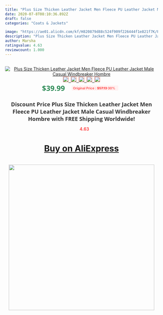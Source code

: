 ```yaml
---
title: "Plus Size Thicken Leather Jacket Men Fleece PU Leather Jacket Male Casual Windbreaker Hombre"
date: 2020-07-8T08:10:36.892Z
draft: false
categories: "Coats & Jackets"

image: "https://ae01.alicdn.com/kf/H820879d88c524f909f226444f1e821f7K/Plus-Size-Thicken-Leather-Jacket-Men-Fleece-PU-Leather-Jacket-Male-Casual-Windbreaker-Hombre.png_220x220.png"
description: "Plus Size Thicken Leather Jacket Men Fleece PU Leather Jacket Male Casual Windbreaker Hombre"
author: Marsha
ratingvalue: 4.63
reviewcount: 1.000
---
```

<br>
<div style="text-align: center;">
<a href="https://s.click.aliexpress.com/e/_ApS8SD" target="_blank" rel="nofollow noopener noreferrer"><img alt="Plus Size Thicken Leather Jacket Men Fleece PU Leather Jacket Male Casual Windbreaker Hombre" class="magnifier-image" src="https://ae01.alicdn.com/kf/H820879d88c524f909f226444f1e821f7K/Plus-Size-Thicken-Leather-Jacket-Men-Fleece-PU-Leather-Jacket-Male-Casual-Windbreaker-Hombre.png_220x220.png_640x640.jpg">
<br>
<img style="border:1px solid salmon" src="https://ae01.alicdn.com/kf/H820879d88c524f909f226444f1e821f7K/Plus-Size-Thicken-Leather-Jacket-Men-Fleece-PU-Leather-Jacket-Male-Casual-Windbreaker-Hombre.png_120x120.jpg">&nbsp;&nbsp;<img style="border:1px solid salmon" src="https://ae01.alicdn.com/kf/H30679f4f96334c73b48f39d5abf04f151/Plus-Size-Thicken-Leather-Jacket-Men-Fleece-PU-Leather-Jacket-Male-Casual-Windbreaker-Hombre.jpg_120x120.jpg">&nbsp;&nbsp;<img style="border:1px solid salmon" src="https://ae01.alicdn.com/kf/He5afefeb1e1e404ca288289acca424b7g/Plus-Size-Thicken-Leather-Jacket-Men-Fleece-PU-Leather-Jacket-Male-Casual-Windbreaker-Hombre.jpg_120x120.jpg">&nbsp;&nbsp;<img style="border:1px solid salmon" src="https://ae01.alicdn.com/kf/H1d1b81bff9fa474db360ba12f91d05b3x/Plus-Size-Thicken-Leather-Jacket-Men-Fleece-PU-Leather-Jacket-Male-Casual-Windbreaker-Hombre.jpg_120x120.jpg">&nbsp;&nbsp;<img style="border:1px solid salmon" src="https://ae01.alicdn.com/kf/H2f2d4ace072742e581a3798198ddca99s/Plus-Size-Thicken-Leather-Jacket-Men-Fleece-PU-Leather-Jacket-Male-Casual-Windbreaker-Hombre.jpg_120x120.jpg"></a></div><br0>
<div style="text-align: center;"><span style="background-color: white; border: 0px; box-sizing: border-box; color: seagreen; display: inline-block; font-family: &quot;open sans&quot; , &quot;arial&quot; , &quot;helvetica&quot; , sans-serif , &quot;heiti&quot;; font-size: 24px; font-stretch: inherit; font-weight: 700; line-height: inherit; margin: 0px 10px 0px 0px; padding: 0px; vertical-align: middle;">$39.99 </span>
<span style="background: rgb(255 , 241 , 241); border-radius: 3px; border: 0px; box-sizing: border-box; color: #ff4747; display: inline-block; font-family: inherit; font-size: 12px; font-stretch: inherit; font-style: inherit; font-variant: inherit; font-weight: 600; line-height: inherit; margin: 0px; padding: 2px 5px; transform: scale(0.9); vertical-align: middle;">Original Price : <b style="text-decoration: line-through;">$57.13 </b> 30%&nbsp;&nbsp;</span></div>
<h1 style="color: #333333; display: inline-block; font-family: &quot;open sans&quot; , &quot;arial&quot; , &quot;helvetica&quot; , sans-serif , &quot;heiti&quot;; font-size: 18px; font-stretch: inherit; font-weight: 700; text-align: center;">Discount Price Plus Size Thicken Leather Jacket Men Fleece PU Leather Jacket Male Casual Windbreaker Hombre with FREE Shipping Worldwide!</h1>
<div style="color: #ff4747; text-align: center;">
<img src="https://4.bp.blogspot.com/-M0ZcTcb-5uY/XleCXlxnR4I/AAAAAAAAAEc/OrjgMkXV1oMQFaCRZj5HQwOCBcu3w1FegCPcBGAYYCw/s1600/star.png" style="height: 15px;">&nbsp;<b>4.63</b></div>
<div class="button_cont" align="center"><a class="buynow_a" href="https://s.click.aliexpress.com/e/_ApS8SD" target="_blank" rel="nofollow noopener noreferrer"><H1>Buy on AliExpress</H1></a></div><br>
<div class="separator" style="clear: both; text-align: center;">
<img src="https://lh3.googleusercontent.com/-pTy5HemUv9M/XlePHvY0dAI/AAAAAAAAAE4/0nX5iRUoIWY8eMW9Dpxeirr157OZliDIgCLcBGAsYHQ/s1600/badge.gif" width="480">
</div>
